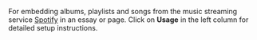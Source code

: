 For embedding albums, playlists and songs from the music streaming service [Spotify](http://spotify.com/) in an essay or page. Click on **Usage** in the left column for detailed setup instructions.